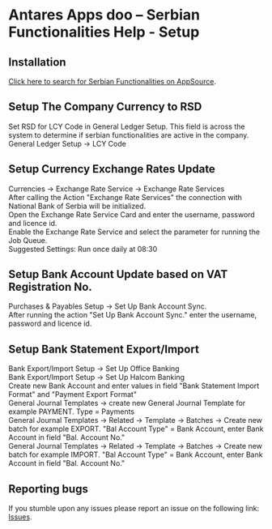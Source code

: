 # Antares Apps doo – Serbian Functionalities Help - Setup

## Installation
[Click here to search for Serbian Functionalities on AppSource](https://appsource.microsoft.com/en-us/product/dynamics-365-business-central/PUBID.antaresapps1634735406093%7CAID.serbianfunctionalities%7CPAPPID.92da857b-0491-42d8-9333-e69b77e879af).

## Setup The Company Currency to RSD
Set RSD for LCY Code in General Ledger Setup. This field is across the system to determine if serbian functionalities are active in the company.<br/>
General Ledger Setup -> LCY Code

## Setup Currency Exchange Rates Update
Currencies -> Exchange Rate Service -> Exchange Rate Services<br/>
After calling the Action "Exchange Rate Services" the connection with National Bank of Serbia will be initialized.<br/>
Open the Exchange Rate Service Card and enter the username, password and licence id.<br/>
Enable the Exchange Rate Service and select the parameter for running the Job Queue.<br/>
Suggested Settings: Run once daily at 08:30

## Setup Bank Account Update based on VAT Registration No.
Purchases & Payables Setup -> Set Up Bank Account Sync.<br/>
After running the action "Set Up Bank Account Sync." enter the username, password and licence id.

## Setup Bank Statement Export/Import
Bank Export/Import Setup -> Set Up Office Banking<br/>
Bank Export/Import Setup -> Set Up Halcom Banking<br/>
Create new Bank Account and enter values in field "Bank Statement Import Format" and "Payment Export Format"<br/>
General Journal Templates -> create new General Journal Template for example PAYMENT. Type = Payments<br/>
General Journal Templates -> Related -> Template -> Batches -> Create new batch for example EXPORT. "Bal Account Type" = Bank Account, enter Bank Account in field "Bal. Account No."<br/>
General Journal Templates -> Related -> Template -> Batches -> Create new batch for example IMPORT. "Bal Account Type" = Bank Account, enter Bank Account in field "Bal. Account No."

## Reporting bugs
If you stumble upon any issues please report an issue on the following link:
[Issues](https://github.com/AntaresAppsDoo/Wiki/issues).
